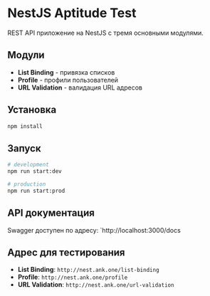 # NestJS Aptitude Test

REST API приложение на NestJS с тремя основными модулями.

## Модули

- **List Binding** - привязка списков
- **Profile** - профили пользователей
- **URL Validation** - валидация URL адресов

## Установка

 ```bash
 npm install
 ```

## Запуск

 ```bash
 # development
 npm run start:dev

 # production
 npm run start:prod
 ```

## API документация

Swagger доступен по адресу: `http://localhost:3000/docs

## Адрес для тестирования

- **List Binding**: `http://nest.ank.one/list-binding`
- **Profile**: `http://nest.ank.one/profile`
- **URL Validation**: `http://nest.ank.one/url-validation`
